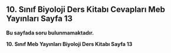 ## 10. Sınıf Biyoloji Ders Kitabı Cevapları Meb Yayınları Sayfa 13

**Bu sayfada soru bulunmamaktadır.**

**10. Sınıf Meb Yayınları Biyoloji Ders Kitabı Sayfa 13**